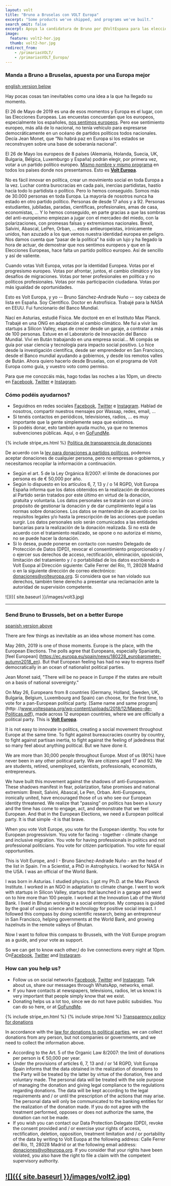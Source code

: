 ```yaml
---
layout: volt
title: "Bruno a Bruselas con VOLT Europa"
excerpt: "Some products we've shipped, and programs we've built."
search_omit: false
excerpt: Apoya la candidatura de Bruno por @VoltEspana para las elecciones europeas. Europa eres tú! 🙏
image:
  feature: volt2-hor.jpg
  thumb: volt2-hor.jpg
redirect_from:
    - /primariasVOLT/
    - /primariasVOLT_Europa/
---
```



### Manda a Bruno a Bruselas, apuesta por una Europa mejor
[english version below](#send-bruno-to-brussels-bet-on-a-better-europe)

Hay pocas cosas tan inevitables como una idea a la que ha llegado su momento.

El 26 de Mayo de 2019 es una de esos momentos y Europa es el lugar, con las Elecciones Europeas. Las encuestas concuerdan que los europeos, especialmente los españoles, [nos sentimos europeos]( https://ec.europa.eu/spain/news/180228_eurobarometer-autumn2018_es). Pero ese sentimiento europeo, más allá de lo nacional, no tenía vehículo para expresarse democráticamente en un océano de partidos políticos todos nacionales. Decía Jean Monet, que “No habrá paz en Europa si los estados se reconstruyen sobre una base de soberanía nacional”.

El 26 de Mayo los europeos de 8 países (Alemania, Holanda, Suecia, UK, Bulgaria, Bélgica, Luxemburgo y España) podrán elegir, por primera vez, votar a un partido político europeo. [Mismo nombre y mismo programa](http://www.voltespana.org/wp-content/uploads/2018/12/Mapeo-de-Políticas.pdf) en todos los países donde nos presentamos. Esto es  **[Volt Europa](http://voltespana.org/)**.

No es fácil innovar en política, crear un movimiento social en toda Europa a la vez. Luchar contra burocracias en cada país, inercias partidistas, hastío hacía todo lo partidista o político. Pero lo hemos conseguido. Somos más de 30.000 personas en toda Europa. La mayoría de nosotros nunca ha estado en otro partido político. Personas de desde 17 años y a 92. Personas estudiantes, jubiladas, paradas, científicas, profesionales, amas de casa, economistas, … Y lo hemos conseguido, en parte gracias a que las sombras del anti-europeismo empiezan a jugar con el mercadeo del miedo, con la polarizaciones, con promesas falsas y extremismos nacionales. Brexit, Salvini, Abascal, LePen, Orban, … estos antieuropeistas, irónicamente unidos, han azuzado a los que vemos nuestra identidad europea en peligro. Nos damos cuenta que “pasar de la política” ha sido un lujo y ha llegado la hora de actuar, de demostrar que nos sentimos europeos y que en la Elecciones Europeas, hace falta un partido político europeo. Así de sencillo y así de valiente.

Cuando votas Volt Europa, votas por la identidad Europea. Votas por el progresismo europeo. Votas por afrontar, juntos, el cambio climático y los desafíos de migraciones. Votas por tener profesionales en política y no políticos profesionales. Votas por más participación ciudadana. Votas por más igualdad de oportunidades.

Esto es Volt Europa, y yo -- Bruno Sánchez-Andrade Nuño -- soy cabeza de lista en España. Soy Científico. Doctor en Astrofísica. Trabajé para la NASA en EEUU. Fui funcionario del Banco Mundial.

Nací en Asturias, estudié Física. Me doctoré en en el Instituto Max Planck. Trabajé en una ONG en adaptación al cambio climático. Me fui a vivir las startups a Silicon Valley, esas de crecer desde un garaje, a contratar a más de 100 personas. Estuve en el Laboratorio de Innovación del Banco Mundial. Viví en Bután trabajando en una empresa social... Mi compás se guía por usar ciencia y tecnología para impacto social positivo. Lo hice desde la investigación científica, desde ser emprendedor en San Francisco, desde el Banco mundial ayudando a gobiernos, y desde los remotos valles de Bután. Ahora quiero hacerlo desde Bruselas, con el programa de Volt Europa como guía, y vuestro voto como permiso.

Para que me conozcáis más, hago todas las noches a las 10pm, un directo en [Facebook](https://www.facebook.com/brunosanvolt/), [Twitter](https://twitter.com/brunosan) e [Instagram](https://www.instagram.com/brunosanchez_volt/).

### Cómo podéis ayudarnos?

* Seguidnos en redes sociales [Facebook](https://www.facebook.com/brunosanvolt/), [Twitter](https://twitter.com/brunosan) e [Instagram](https://www.instagram.com/brunosanchez_volt/). Hablad de nosotros, compartir nuestros mensajes por Wassap, redes, email, ...
* Si tenéis contactos en periódicos, televisiones, radios, ... es muy importante que la gente simplemente sepa que existimos.
* Si podéis donar, esto también ayuda mucho, ya que no tenemos subvenciones públicas. Aquí, o en [GoFundMe](https://www.gofundme.com/la-campana-de-los-28?member=2151010).


{% include stripe_es.html %}
[Política de transparencia de donaciones](https://www.volteuropa.org/transparency)

De acuerdo con la [ley para donaciones a partidos políticos](http://www.hacienda.gob.es/Documentacion/Publico/NormativaDoctrina/Tributaria/IRPF/Ley_Organica_8-2007.pdf), podemos aceptar donaciones de cualquier persona, pero no empresas o gobiernos, y necesitamos recopilar la información a continuación.


* Según el art. 5 de la Ley Orgánica 8/2007: el límite de donaciones por persona es de € 50,000 por año.
* Según lo dispuesto en los artículos 6, 7, 13 y / o 14 RGPD, Volt Europa España informa que los datos obtenidos en la realización de donaciones al Partido serán tratados por este último en virtud de la donación, gratuita y voluntaria. Los datos personales se tratarán con el único propósito de gestionar la donación y de dar cumplimiento legal a las normas sobre donaciones. Los datos se mantendrán de acuerdo con los requisitos legales y/o hasta la prescripción de las acciones que puedan surgir. Los datos personales solo serán comunicados a las entidades bancarias para la realización de la donación realizada. Si no está de acuerdo con el tratamiento realizado, se opone o no autoriza el mismo, no se puede hacer la donación.
* Si lo desea, puede ponerse en contacto con nuestro Delegado de Protección de Datos (DPD), revocar el consentimiento proporcionado y / o ejercer sus derechos de acceso, rectificación, eliminación, oposición, limitación del tratamiento y / o portabilidad de los datos escribiendo a Volt Euopa al Dirección siguiente: Calle Ferrer del Río, 11, 28028 Madrid o en la siguiente dirección de correo electrónico: donaciones@volteuropa.org. Si considera que se han violado sus derechos, también tiene derecho a presentar una reclamación ante la autoridad de supervisión competente.


![]({{ site.baseurl }}/images/volt3.jpg)

---



### Send Bruno to Brussels, bet on a better Europe
[spanish version above](#manda-a-bruno-a-bruselas-apuesta-por-una-europa-mejor)

There are few things as inevitable as an idea whose moment has come.

May 26th, 2019 is one of those moments. Europe is the place, with the European Elections. The polls agree that Europeans, especially Spaniards, [feel European] (https://ec.europa.eu/spain/news/180228_eurobarometer-autumn2018_en). But that European feeling has had no way to express itself democratically in an ocean of nationalist political parties.

Jean Monet said, "There will be no peace in Europe if the states are rebuilt on a basis of national sovereignty."

On May 26, Europeans from 8 countries (Germany, Holland, Sweden, UK, Bulgaria, Belgium, Luxembourg and Spain) can choose, for the first time, to vote for a pan-European political party. [Same name and same program](http: //www.voltespana.org/wp-content/uploads/2018/12/Mapeo-de-Políticas.pdf), made across 12 european countries, where we are officially a political party. This is **[Volt Europa](http://voltespana.org/)**.

It is not easy to innovate in politics, creating a social movement throughout Europe at the same time. To fight against bureaucracies country by country, to fight against partisan inertia, to fight against the feeling of jadedness that so many feel about anything political. But we have done it.

We are more than 30,000 people throughout Europe. Most of us (80%) have never been in any other political party. We are citizens aged 17 and 92. We are students, retired, unemployed, scientists, professionals, economists, entrepreneurs.

We have built this movement against the shadows of anti-Europeanism. These shadows manifest in fear, polarization, false promises and national extremism: Brexit, Salvini, Abascal, Le Pen, Orban. Anti-Europeans, ironically united, have encouraged those of us who see our European identity threatened. We realize that "passing” on politics has been a luxury and the time has come to engage, act, and demonstrate that we feel European. And that in the European Elections, we need a European political party. It is that simple -it is that brave.

When you vote Volt Europe, you vote for the European identity. You vote for European progressivism. You vote for facing - together - climate change and inclusive migration. You vote for having professionals in politics and not professional politicians. You vote for citizen participation. You vote for equal opportunities.

This is Volt Europe, and I - Bruno Sánchez-Andrade Nuño - am the head of the list in Spain. I'm a Scientist, a PhD in Astrophysics. I worked for NASA in the USA. I was an official of the World Bank.

I was born in Asturias. I studied physics. I got my Ph.D. at the Max Planck Institute. I worked in an NGO in adaptation to climate change. I went to work with startups in Silicon Valley, startups that launched in a garage and went on to hire more than 100 people. I worked at the Innovation Lab of the World Bank. I lived in Bhutan working in a social enterprise. My compass is guided by the goal of using science and technology for positive social impact. I followed this compass by doing scientific research, being an entrepreneur in San Francisco, helping governments at the World Bank, and growing hazelnuts in the remote valleys of Bhutan.

Now I want to follow this compass to Brussels, with the Volt Europe program as a guide, and your vote as support.

So we can get to know each other,I do live connections every night at 10pm. On[Facebook](https://www.facebook.com/brunosanvolt/), [Twitter](https://twitter.com/brunosan) and [Instagram](https://www.instagram.com/brunosanchez_volt/).

### How can you help us?

 * Follow us on social networks [Facebook](https://www.facebook.com/brunosanvolt/), [Twitter](https://twitter.com/brunosan) and [Instagram](https://www.instagram.com/brunosanchez_volt/). Talk about us, share our messages through WhatsApp, networks, email.
* If you have contacts at newspapers, televisions, radios, let us know.t is very important that people simply know that we exist.
* Donating helps us a lot too,  since we do not have public subsidies. You can do so here, or at [GoFundMe](https://www.gofundme.com/la-campana-de-los-28?member=2151010).



{% include stripe_en.html %}
{% include stripe.html %}
[Transparency policy for donations](https://www.volteuropa.org/transparency)

In accordance with the [law for donations to political parties](http://www.hacienda.gob.es/Documentacion/Publico/NormativaDoctrina/Tributaria/IRPF/Ley_Organica_8-2007.pdf), we can  collect donations from any person, but not companies or governments, and we need to collect the information above.

* According to the Art. 5 of the Organic Law 8/2007: the limit of donations per person is € 50,000 per year.
* Under the provisions of articles 6, 7, 13 and / or 14 RGPD, Volt Europa Spain informs that the data obtained in the realization of donations to the Party will be treated by the latter by virtue of the donation, free and voluntary made. The personal data will be treated with the sole purpose of managing the donation and giving legal compliance to the regulations regarding donations. The data will be kept according to the legal requirements and / or until the prescription of the actions that may arise. The personal data will only be communicated to the banking entities for the realization of the donation made. If you do not agree with the treatment performed, opposes or does not authorize the same, the donation can not be made.
* If you wish you can contact our Data Protection Delegate (DPD), revoke the consent provided and / or exercise your rights of access, rectification, deletion, opposition, treatment limitation and / or portability of the data by writing to Volt Euopa at the following address: Calle Ferrer del Río, 11, 28028 Madrid or at the following email address: donaciones@volteuropa.org. If you consider that your rights have been violated, you also have the right to file a claim with the competent supervisory authority.


[![]({{ site.baseurl }}/images/volt2.jpg)](https://www.instagram.com/mis_fotos_de_madrid/)
---
